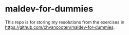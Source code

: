 # maldev-for-dummies

This repo is for storing my resolutions from the exercises in https://github.com/chvancooten/maldev-for-dummies.
